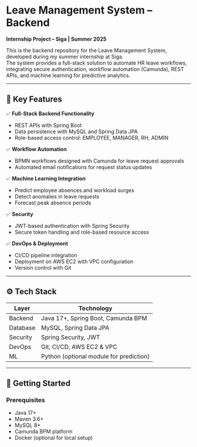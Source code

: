 # Leave Management System – Backend

**Internship Project – Siga | Summer 2025**

This is the backend repository for the Leave Management System, developed during my summer internship at Siga.  
The system provides a full-stack solution to automate HR leave workflows, integrating secure authentication, workflow automation (Camunda), REST APIs, and machine learning for predictive analytics.

---

## 🌟 Key Features

✅ **Full-Stack Backend Functionality**
- REST APIs with Spring Boot
- Data persistence with MySQL and Spring Data JPA
- Role-based access control: EMPLOYEE, MANAGER, RH, ADMIN

✅ **Workflow Automation**
- BPMN workflows designed with Camunda for leave request approvals
- Automated email notifications for request status updates

✅ **Machine Learning Integration**
- Predict employee absences and workload surges
- Detect anomalies in leave requests
- Forecast peak absence periods

✅ **Security**
- JWT-based authentication with Spring Security
- Secure token handling and role-based resource access

✅ **DevOps & Deployment**
- CI/CD pipeline integration
- Deployment on AWS EC2 with VPC configuration
- Version control with Git

---

## ⚙️ Tech Stack

| Layer        | Technology |
|--------------|------------|
| Backend      | Java 17+, Spring Boot, Camunda BPM |
| Database     | MySQL, Spring Data JPA |
| Security     | Spring Security, JWT |
| DevOps       | Git, CI/CD, AWS EC2 & VPC |
| ML           | Python (optional module for prediction) |

---

## 🚀 Getting Started

### Prerequisites
- Java 17+
- Maven 3.6+
- MySQL 8+
- Camunda BPM platform
- Docker (optional for local setup)


